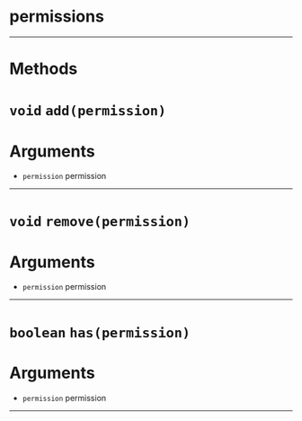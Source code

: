 # permissions


---
# Methods
# `void` `add(permission)`
# Arguments
* `permission` permission  

---
# `void` `remove(permission)`
# Arguments
* `permission` permission  

---
# `boolean` `has(permission)`
# Arguments
* `permission` permission  

---
